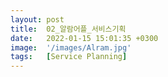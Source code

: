 ```yaml
---
layout: post
title:  02_알람어플_서비스기획
date:   2022-01-15 15:01:35 +0300
image:  '/images/Alram.jpg'
tags:   [Service Planning]
---
```


<!--일단 기존에 좋은 기능들 replicate하고 추가기능도 제공하는 어플을 만들거임

이 포스팅에서 서비스 설계도그리고
그 다음 포스팅에서는 UI UX논문다루고
그 다음 포스팅에서는 UI UX Design 올리고 

어플명에 대한 설명은 여기에 써주기
잠깨우기 기능, 단순 숫자계산과 핸드폰 흔들기보다 수열규칙찾기와 공넣기가 더 효과적이라는 것을 
fNIRS를 통해 증명

(수학계산, 핸드폰흔들기, 문장 따라쓰기 만들거고, 수면상태에서 활성화되는 PFC영역 확인한 뒤에
어떤 기능이 잠을 더 빨리, 많이 깨게 하는지 확인 + 어떤 color에서 더 잘깨는지 확인)
그 다음에 개발ㄴ!-->